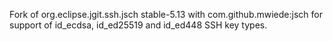 Fork of org.eclipse.jgit.ssh.jsch stable-5.13 with com.github.mwiede:jsch for support of id\_ecdsa, id\_ed25519 and id\_ed448 SSH key types.
